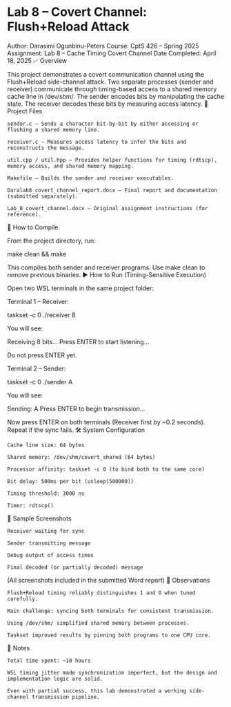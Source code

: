 # Lab 8 – Covert Channel: Flush+Reload Attack

Author: Darasimi Ogunbinu-Peters
Course: CptS 426 – Spring 2025
Assignment: Lab 8 – Cache Timing Covert Channel
Date Completed: April 18, 2025
✅ Overview

This project demonstrates a covert communication channel using the Flush+Reload side-channel attack. Two separate processes (sender and receiver) communicate through timing-based access to a shared memory cache line in /dev/shm/. The sender encodes bits by manipulating the cache state. The receiver decodes these bits by measuring access latency.
📁 Project Files

    sender.c – Sends a character bit-by-bit by either accessing or flushing a shared memory line.

    receiver.c – Measures access latency to infer the bits and reconstructs the message.

    util.cpp / util.hpp – Provides helper functions for timing (rdtscp), memory access, and shared memory mapping.

    Makefile – Builds the sender and receiver executables.

    Daralab8_covert_channel_report.docx – Final report and documentation (submitted separately).

    Lab_8_covert_channel.docx – Original assignment instructions (for reference).

🔧 How to Compile

From the project directory, run:

make clean && make

This compiles both sender and receiver programs. Use make clean to remove previous binaries.
▶️ How to Run (Timing-Sensitive Execution)

Open two WSL terminals in the same project folder:

Terminal 1 – Receiver:

taskset -c 0 ./receiver 8

You will see:

Receiving 8 bits...
Press ENTER to start listening...

Do not press ENTER yet.

Terminal 2 – Sender:

taskset -c 0 ./sender A

You will see:

Sending: A
Press ENTER to begin transmission...

Now press ENTER on both terminals (Receiver first by ~0.2 seconds). Repeat if the sync fails.
🛠 System Configuration

    Cache line size: 64 bytes

    Shared memory: /dev/shm/covert_shared (64 bytes)

    Processor affinity: taskset -c 0 (to bind both to the same core)

    Bit delay: 500ms per bit (usleep(500000))

    Timing threshold: 3000 ns

    Timer: rdtscp()

🧪 Sample Screenshots

    Receiver waiting for sync

    Sender transmitting message

    Debug output of access times

    Final decoded (or partially decoded) message

(All screenshots included in the submitted Word report)
📘 Observations

    Flush+Reload timing reliably distinguishes 1 and 0 when tuned carefully.

    Main challenge: syncing both terminals for consistent transmission.

    Using /dev/shm/ simplified shared memory between processes.

    Taskset improved results by pinning both programs to one CPU core.

📌 Notes

    Total time spent: ~10 hours

    WSL timing jitter made synchronization imperfect, but the design and implementation logic are solid.

    Even with partial success, this lab demonstrated a working side-channel transmission pipeline.